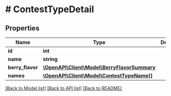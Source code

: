 # # ContestTypeDetail

## Properties

Name | Type | Description | Notes
------------ | ------------- | ------------- | -------------
**id** | **int** |  | [readonly]
**name** | **string** |  |
**berry_flavor** | [**\OpenAPI\Client\Model\BerryFlavorSummary**](BerryFlavorSummary.md) |  | [readonly]
**names** | [**\OpenAPI\Client\Model\ContestTypeName[]**](ContestTypeName.md) |  |

[[Back to Model list]](../../README.md#models) [[Back to API list]](../../README.md#endpoints) [[Back to README]](../../README.md)
